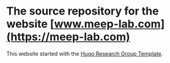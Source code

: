 # The source repository for the website [www.meep-lab.com](https://meep-lab.com)

This website started with the [Hugo Research Group Template](https://github.com/wowchemy/starter-hugo-research-group). 
